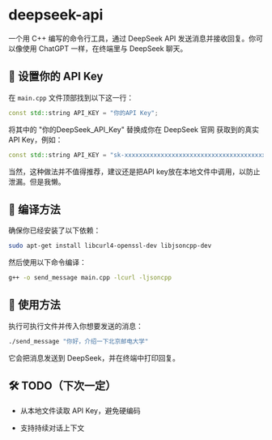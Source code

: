 # deepseek-api
一个用 C++ 编写的命令行工具，通过 DeepSeek API 发送消息并接收回复。你可以像使用 ChatGPT 一样，在终端里与 DeepSeek 聊天。        

## 🔑 设置你的 API Key
在 `main.cpp` 文件顶部找到以下这一行：
```cpp
const std::string API_KEY = "你的API Key";
```

将其中的 "你的DeepSeek_API_Key" 替换成你在 DeepSeek 官网 获取到的真实 API Key，例如：
```cpp
const std::string API_KEY = "sk-xxxxxxxxxxxxxxxxxxxxxxxxxxxxxxxxxxxxxxxx";
```
当然，这种做法并不值得推荐，建议还是把API key放在本地文件中调用，以防止泄漏。但是我懒。  

## 🔧 编译方法

确保你已经安装了以下依赖：
```bash
sudo apt-get install libcurl4-openssl-dev libjsoncpp-dev
```

然后使用以下命令编译：
```bash
g++ -o send_message main.cpp -lcurl -ljsoncpp
```
  
## 🚀 使用方法

执行可执行文件并传入你想要发送的消息：
```bash
./send_message "你好，介绍一下北京邮电大学"
```
它会把消息发送到 DeepSeek，并在终端中打印回复。
  
## 🛠️ TODO（下次一定）
- 从本地文件读取 API Key，避免硬编码

- 支持持续对话上下文

